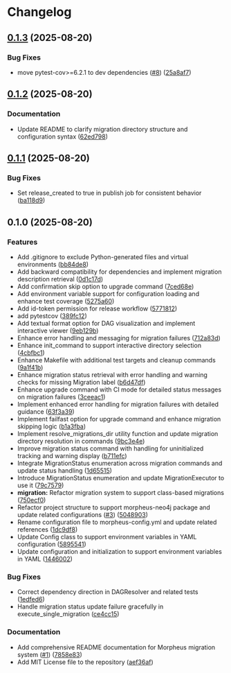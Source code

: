 # Changelog

## [0.1.3](https://github.com/AZX-PBC/morpheus/compare/v0.1.2...v0.1.3) (2025-08-20)


### Bug Fixes

* move pytest-cov&gt;=6.2.1 to dev dependencies ([#8](https://github.com/AZX-PBC/morpheus/issues/8)) ([25a8af7](https://github.com/AZX-PBC/morpheus/commit/25a8af7dd5192178e47a8f2000f95be221b58c3d))

## [0.1.2](https://github.com/AZX-PBC/morpheus/compare/v0.1.1...v0.1.2) (2025-08-20)


### Documentation

* Update README to clarify migration directory structure and configuration syntax ([62ed798](https://github.com/AZX-PBC/morpheus/commit/62ed798e505ef9b6a6bcb2fa3a8045986c25bca4))

## [0.1.1](https://github.com/AZX-PBC/morpheus/compare/v0.1.0...v0.1.1) (2025-08-20)


### Bug Fixes

* Set release_created to true in publish job for consistent behavior ([ba118d9](https://github.com/AZX-PBC/morpheus/commit/ba118d95dd17d0e4dba4dc77289d25df0aa8b596))

## 0.1.0 (2025-08-20)


### Features

* Add .gitignore to exclude Python-generated files and virtual environments ([bb84de8](https://github.com/AZX-PBC/morpheus/commit/bb84de848ffbfe6767a230fd3d9790bfa300a0ed))
* Add backward compatibility for dependencies and implement migration description retrieval ([0d1c17d](https://github.com/AZX-PBC/morpheus/commit/0d1c17d5da81479b619d287ccdbcdf00dec81311))
* Add confirmation skip option to upgrade command ([7ced68e](https://github.com/AZX-PBC/morpheus/commit/7ced68eefbad180fde7ee37c8e52fcebd5064ac3))
* Add environment variable support for configuration loading and enhance test coverage ([5275a60](https://github.com/AZX-PBC/morpheus/commit/5275a60fd9eab9b046a41f5b5b8871d77feae1f9))
* Add id-token permission for release workflow ([5771812](https://github.com/AZX-PBC/morpheus/commit/577181226b04e2ef99d91925a54f5ddc71396ca0))
* add pytestcov ([389fc12](https://github.com/AZX-PBC/morpheus/commit/389fc12d80963a18b7ed2dc5d5c6a0a817a8541e))
* Add textual format option for DAG visualization and implement interactive viewer ([9eb129b](https://github.com/AZX-PBC/morpheus/commit/9eb129bdb90f8ffb8be11e5025d4b59366ca2d96))
* Enhance error handling and messaging for migration failures ([712a83d](https://github.com/AZX-PBC/morpheus/commit/712a83d4d7b42fb285d2400ff32b8bf01efb576e))
* Enhance init_command to support interactive directory selection ([4cbfbc1](https://github.com/AZX-PBC/morpheus/commit/4cbfbc152a4ac82f4cc9a083b35aa77984626ed8))
* Enhance Makefile with additional test targets and cleanup commands ([9a1f41b](https://github.com/AZX-PBC/morpheus/commit/9a1f41ba1e742666f164bd5c422421dda516febc))
* Enhance migration status retrieval with error handling and warning checks for missing Migration label ([b6d47df](https://github.com/AZX-PBC/morpheus/commit/b6d47df06131b7941d5f753454706ae3faf86275))
* Enhance upgrade command with CI mode for detailed status messages on migration failures ([3ceeac1](https://github.com/AZX-PBC/morpheus/commit/3ceeac1a75c891239cd674e93066831e73aabed6))
* Implement enhanced error handling for migration failures with detailed guidance ([63f3a39](https://github.com/AZX-PBC/morpheus/commit/63f3a398615a00b11ed85e2948520d7e95dfb8d0))
* Implement failfast option for upgrade command and enhance migration skipping logic ([b1a3fba](https://github.com/AZX-PBC/morpheus/commit/b1a3fba4dd6efc4e407850f0c9a559fcc29858a6))
* Implement resolve_migrations_dir utility function and update migration directory resolution in commands ([9bc3e4e](https://github.com/AZX-PBC/morpheus/commit/9bc3e4e209db6deebc2f28beb093fc357b6502e9))
* Improve migration status command with handling for uninitialized tracking and warning display ([b711efc](https://github.com/AZX-PBC/morpheus/commit/b711efc5a0ba5880ba352dd68c4972a8b12904d3))
* Integrate MigrationStatus enumeration across migration commands and update status handling ([1d65515](https://github.com/AZX-PBC/morpheus/commit/1d65515507a9eb3c83b81bdef9d28a2fb3899460))
* Introduce MigrationStatus enumeration and update MigrationExecutor to use it ([79c7579](https://github.com/AZX-PBC/morpheus/commit/79c7579dd3d78f16b6242275d5fde9c52a6a1cea))
* **migration:** Refactor migration system to support class-based migrations ([750ecf0](https://github.com/AZX-PBC/morpheus/commit/750ecf0df640c9c34e9a7bef55546e8821f1c33e))
* Refactor project structure to support morpheus-neo4j package and update related configurations ([#3](https://github.com/AZX-PBC/morpheus/issues/3)) ([5048903](https://github.com/AZX-PBC/morpheus/commit/5048903c5ec89d6f7aeee56ff0bc34e06d44f8ed))
* Rename configuration file to morpheus-config.yml and update related references ([1dc9df8](https://github.com/AZX-PBC/morpheus/commit/1dc9df80c61fad023fee1943218eaa7f7ff03d75))
* Update Config class to support environment variables in YAML configuration ([5895541](https://github.com/AZX-PBC/morpheus/commit/5895541fcca653363a9a4330fcf576fb799150b0))
* Update configuration and initialization to support environment variables in YAML ([1446002](https://github.com/AZX-PBC/morpheus/commit/14460028d8f4baeb111f3adb310b1e8431ad93f2))


### Bug Fixes

* Correct dependency direction in DAGResolver and related tests ([1edfed6](https://github.com/AZX-PBC/morpheus/commit/1edfed64f4a145b3b65899b515596574675413b8))
* Handle migration status update failure gracefully in execute_single_migration ([ce4cc15](https://github.com/AZX-PBC/morpheus/commit/ce4cc15e3ea97997f2fa52ce3ca3dd26396e1bec))


### Documentation

* Add comprehensive README documentation for Morpheus migration system ([#1](https://github.com/AZX-PBC/morpheus/issues/1)) ([7858e83](https://github.com/AZX-PBC/morpheus/commit/7858e837bccd013fb4e225e6bb7ef728990c4460))
* Add MIT License file to the repository ([aef36af](https://github.com/AZX-PBC/morpheus/commit/aef36af43e55b181655281d33873fb177ee03818))
